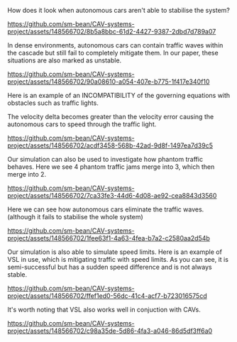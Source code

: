 How does it look when autonomous cars aren't able to stabilise the system?



https://github.com/sm-bean/CAV-systems-project/assets/148566702/8b5a8bbc-61d2-4427-9387-2dbd7d789a07



In dense environments, autonomous cars can contain traffic waves within the cascade but still fail to completely mitigate them.
In our paper, these situations are also marked as unstable.

https://github.com/sm-bean/CAV-systems-project/assets/148566702/90a08610-a054-407e-b775-1f417e340f10

Here is an example of an INCOMPATIBILITY of the governing equations with obstacles such as traffic lights.

The velocity delta becomes greater than the velocity error causing the autonomous cars to speed through the traffic light.

https://github.com/sm-bean/CAV-systems-project/assets/148566702/acdf3458-568b-42ad-9d8f-1497ea7d39c5

Our simulation can also be used to investigate how phantom traffic behaves. Here we see 4 phantom traffic jams merge into 3, which then merge into 2. 

https://github.com/sm-bean/CAV-systems-project/assets/148566702/7ca33fe3-44d6-4d08-ae92-cea8843d3560

Here we can see how autonomous cars eliminate the traffic waves. (although it fails to stabilise the whole system)

https://github.com/sm-bean/CAV-systems-project/assets/148566702/1fee63f1-4a63-4fea-b7a2-c2580aa2d54b

Our simulation is also able to simulate speed limits. Here is an example of VSL in use, which is mitigating traffic with speed limits. As you can see, it is semi-successful but has a sudden speed difference and is not always stable.

https://github.com/sm-bean/CAV-systems-project/assets/148566702/ffef1ed0-56dc-41c4-acf7-b723016575cd

It's worth noting that VSL also works well in conjuction with CAVs.

https://github.com/sm-bean/CAV-systems-project/assets/148566702/c98a35de-5d86-4fa3-a046-86d5df3ff6a0















